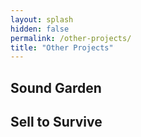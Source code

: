 ```yaml
---
layout: splash
hidden: false
permalink: /other-projects/
title: "Other Projects"
---
```


## Sound Garden
## Sell to Survive
